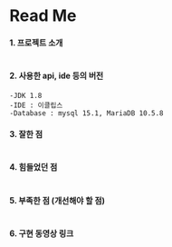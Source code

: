 
# Read Me 

#### 1. 프로젝트 소개
```
```

#### 2. 사용한 api, ide 등의 버전
```
-JDK 1.8
-IDE : 이클립스
-Database : mysql 15.1, MariaDB 10.5.8
```

#### 3. 잘한 점
```

```
#### 4. 힘들었던 점
```

```
#### 5. 부족한 점 (개선해야 할 점)
```

```
#### 6. 구현 동영상 링크
```

```
